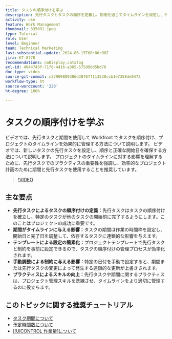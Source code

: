 ```yaml
---
title: タスクの順序付けを学ぶ
description: 先行タスクとタスクの順序を定義し、期間を通じてタイムラインを設定し、テンプレートを使用して順序付けを簡素化し、手動による制約を回避し、実践でスキルを洗練させることで、プロジェクト管理を効率化します。
activity: use
feature: Work Management
thumbnail: 335091.jpeg
type: Tutorial
role: User
level: Beginner
team: Technical Marketing
last-substantial-update: 2024-06-15T00:00:00Z
jira: KT-8778
recommendations: noDisplay,catalog
exl-id: 4044743f-71f8-4416-a365-575d90d5bd70
doc-type: video
source-git-commit: c32909809386d30767f113530ccb1e7358de0473
workflow-type: ht
source-wordcount: '220'
ht-degree: 100%

---
```


# タスクの順序付けを学ぶ

ビデオでは、先行タスクと期間を使用して Workfront でタスクを順序付け、プロジェクトのタイムラインを効果的に管理する方法について説明します。
ビデオでは、新しいタスクの先行タスクを設定し、順序と正確な開始日を確保する方法について説明します。
プロジェクトのタイムラインに対する影響を理解するために、先行タスクでのプラクティスの重要性を強調し、効率的なプロジェクト計画のために期間と先行タスクを使用することを推奨しています。


>[!VIDEO](https://video.tv.adobe.com/v/335091/?quality=12&learn=on&enablevpops)

## 主な要点

* **先行タスクによるタスクの順序付けの定義：**&#x200B;先行タスクはタスクの順序付けを確立し、特定のタスクが他のタスクの開始前に完了するようにします。このことはプロジェクトの成功に重要です。
* **期間がタイムラインに与える影響：**&#x200B;タスクの期間は作業の時間枠を設定し、開始日と完了日を調整して、依存するタスクに連鎖的な影響を与えます。
* **テンプレートによる設定の簡素化：**&#x200B;プロジェクトテンプレートで先行タスクと制約を事前に設定できるので、タスクの順序付けの管理プロセスが効率化されます。
* **手動調整による制約に与える影響：**&#x200B;特定の日付を手動で設定すると、期間または先行タスクの変更によって発生する連鎖的な更新が上書きされます。
* **プラクティスによるスキルの向上：**&#x200B;先行タスクや期間に関するプラクティスは、プロジェクト管理スキルを洗練させ、タイムラインをより適切に管理するのに役立ちます。

## このトピックに関する推奨チュートリアル

* [タスク期間について](/help/manage-work/tasks/understand-task-durations.md)
* [予定時間数について](/help/manage-work/tasks/understand-planned-hours.md)
* [[!UICONTROL 作業量]について](/help/manage-work/tasks/understand-work-effort.md)
